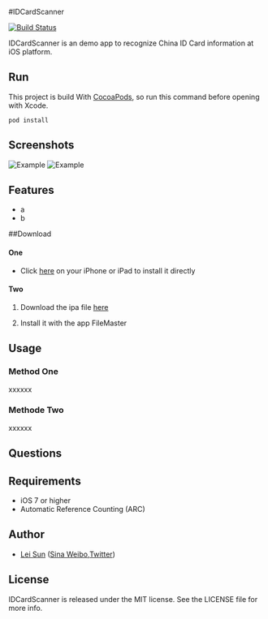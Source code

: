 


#IDCardScanner

[![Build Status](https://travis-ci.org/nextsun/IDCardScanner.svg?branch=master)](https://travis-ci.org/nextsun/IDCardScanner)




IDCardScanner is an demo app to recognize China ID Card information at iOS platform.

## Run

This project is build With [CocoaPods](http://cocoapods.org), so run this command before opening with Xcode.

    pod install

## Screenshots

![Example](./Screens/example.gif "Example View")
![Example](./Screens/example.png "Example View")





## Features

- a
- b


##Download

#### One

* Click  [here](https://dn-nextsun.qbox.me/itms-services.html?action=download-manifest&url=https://raw.githubusercontent.com/nextsun/IDCardScanner/master/Docs/Publish/app.plist)  on your iPhone or iPad to install it directly

#### Two



1. Download the ipa file [here](https://raw.githubusercontent.com/nextsun/IDCardScanner/master/Docs/Publish/app.ipa)

2. Install it with the app FileMaster


## Usage

### Method One

xxxxxx

### Methode Two

xxxxxx




## Questions



## Requirements

- iOS 7 or higher
- Automatic Reference Counting (ARC)

## Author

- [Lei Sun](http://github.com/nextsun) ([Sina Weibo](https://weibo.com/nextsun),[Twitter](https://twitter.com/nextsuncn))

## License

IDCardScanner is released under the MIT license. See the LICENSE file for more info.
